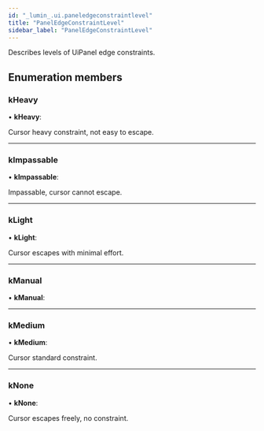 ```yaml
---
id: "_lumin_.ui.paneledgeconstraintlevel"
title: "PanelEdgeConstraintLevel"
sidebar_label: "PanelEdgeConstraintLevel"
---
```


Describes levels of UiPanel edge constraints.

## Enumeration members

###  kHeavy

• **kHeavy**:

Cursor heavy constraint, not easy to escape.

___

###  kImpassable

• **kImpassable**:

Impassable, cursor cannot escape.

___

###  kLight

• **kLight**:

Cursor escapes with minimal effort.

___

###  kManual

• **kManual**:

___

###  kMedium

• **kMedium**:

Cursor standard constraint.

___

###  kNone

• **kNone**:

Cursor escapes freely, no constraint.
